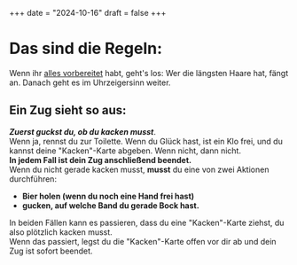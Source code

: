 +++
date = "2024-10-16"
draft = false
+++
<h1 id="rules">Das sind die Regeln:</h1>
 
Wenn ihr [alles vorbereitet](../vorbereitung/#vorbereitung) habt, geht's los: Wer die längsten Haare hat, fängt an. Danach geht es im Uhrzeigersinn weiter.
<h2 id="zug">Ein Zug sieht so aus:</h2>

**_Zuerst guckst du, ob du kacken musst_**. <br/>Wenn ja, rennst du zur Toilette. Wenn du Glück hast, ist ein Klo frei, und du kannst deine "Kacken"-Karte abgeben. Wenn nicht, dann nicht. <br/>**In jedem Fall ist dein Zug anschließend beendet.**
<br/>Wenn du nicht gerade kacken musst, **musst** du eine von zwei Aktionen durchführen:
- **Bier holen (wenn du noch eine Hand frei hast)**
- **gucken, auf welche Band du gerade Bock hast.**

In beiden Fällen kann es passieren, dass du eine "Kacken"-Karte ziehst, du also plötzlich kacken musst.<br/>
Wenn das passiert, legst du die "Kacken"-Karte offen vor dir ab und dein Zug ist sofort beendet.
